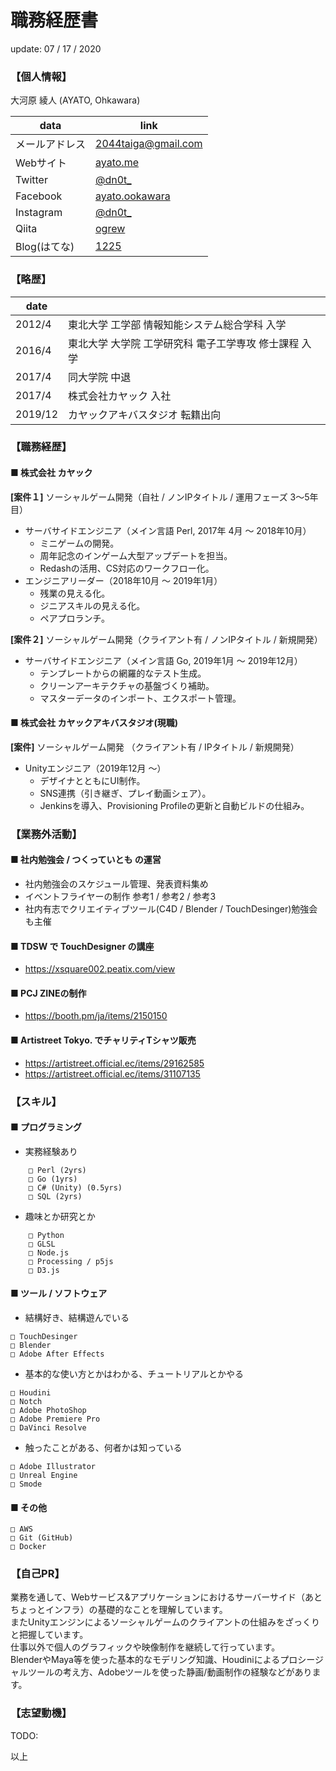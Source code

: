 # 職務経歴書

update: 07 / 17 / 2020

### 【個人情報】

大河原 綾人 (AYATO, Ohkawara)

| data | link |
|---|---|
|メールアドレス|<a  href="mailto:2044taiga&#64;gmail.com">2044taiga&#64;gmail.com</a>|
|Webサイト|[ayato.me](ayato.me)|
|Twitter|[@dn0t_](https://twitter.com/dn0t_)|
|Facebook|[ayato.ookawara](https://www.facebook.com/ayato.ookawara)|
|Instagram|[@dn0t_](https://www.instagram.com/dn0t_)|
|Qiita|[ogrew](https://qiita.com/ogrew)|
|Blog(はてな)|[1225](https://taiga.hatenadiary.com)|

### 【略歴】
|date|   |
|---|---|
|2012/4|東北大学 工学部 情報知能システム総合学科 入学|
|2016/4|東北大学 大学院 工学研究科 電子工学専攻 修士課程 入学|
|2017/4|同大学院 中退|
|2017/4|株式会社カヤック 入社|
|2019/12|カヤックアキバスタジオ 転籍出向|

### 【職務経歴】
#### ■ 株式会社 カヤック
**[案件１]** ソーシャルゲーム開発（自社 / ノンIPタイトル / 運用フェーズ 3〜5年目）
- サーバサイドエンジニア（メイン言語 Perl, 2017年 4月 ～ 2018年10月）
  - ミニゲームの開発。
  - 周年記念のインゲーム大型アップデートを担当。
  - Redashの活用、CS対応のワークフロー化。
- エンジニアリーダー（2018年10月 ～ 2019年1月）
  - 残業の見える化。
  - ジニアスキルの見える化。
  - ペアプロランチ。

**[案件２]** ソーシャルゲーム開発（クライアント有 / ノンIPタイトル / 新規開発）
- サーバサイドエンジニア（メイン言語 Go, 2019年1月 ～ 2019年12月）
  - テンプレートからの網羅的なテスト生成。
  - クリーンアーキテクチャの基盤づくり補助。
  - マスターデータのインポート、エクスポート管理。

#### ■ 株式会社 カヤックアキバスタジオ(現職)
**[案件]** ソーシャルゲーム開発 （クライアント有 / IPタイトル / 新規開発）
- Unityエンジニア（2019年12月 ～）
  - デザイナとともにUI制作。 
  - SNS連携（引き継ぎ、プレイ動画シェア）。
  - Jenkinsを導入、Provisioning Profileの更新と自動ビルドの仕組み。

### 【業務外活動】
#### ■ 社内勉強会 / つくっていとも の運営 
  - 社内勉強会のスケジュール管理、発表資料集め
  - イベントフライヤーの制作 参考1 / 参考2 / 参考3
  - 社内有志でクリエイティブツール(C4D / Blender / TouchDesinger)勉強会も主催
#### ■ TDSW で TouchDesigner の講座
  - https://xsquare002.peatix.com/view
#### ■ PCJ ZINEの制作
  - https://booth.pm/ja/items/2150150
#### ■ Artistreet Tokyo. でチャリティTシャツ販売
  - https://artistreet.official.ec/items/29162585
  - https://artistreet.official.ec/items/31107135

### 【スキル】
#### ■ プログラミング
- 実務経験あり
```
	□ Perl (2yrs)
	□ Go (1yrs)
	□ C# (Unity) (0.5yrs)
	□ SQL (2yrs)
```
- 趣味とか研究とか
```
	□ Python
	□ GLSL
	□ Node.js
	□ Processing / p5js
	□ D3.js

```
#### ■ ツール / ソフトウェア
- 結構好き、結構遊んでいる
```
□ TouchDesinger
□ Blender
□ Adobe After Effects
```
- 基本的な使い方とかはわかる、チュートリアルとかやる
```
□ Houdini
□ Notch
□ Adobe PhotoShop		
□ Adobe Premiere Pro
□ DaVinci Resolve
```
- 触ったことがある、何者かは知っている
```
□ Adobe Illustrator
□ Unreal Engine
□ Smode
```
#### ■ その他
```
□ AWS
□ Git (GitHub)
□ Docker
```

### 【自己PR】
業務を通して、Webサービス&アプリケーションにおけるサーバーサイド（あとちょっとインフラ）の基礎的なことを理解しています。  
またUnityエンジンによるソーシャルゲームのクライアントの仕組みをざっくりと把握しています。  
仕事以外で個人のグラフィックや映像制作を継続して行っています。  
BlenderやMaya等を使った基本的なモデリング知識、Houdiniによるプロシージャルツールの考え方、Adobeツールを使った静画/動画制作の経験などがあります。  

### 【志望動機】
TODO:

以上
